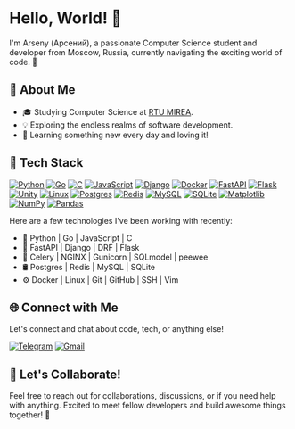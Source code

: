 # Hello, World! 👋

I'm Arseny (Арсений), a passionate Computer Science student and developer from Moscow, Russia, currently navigating the exciting world of code. 🚀

## 🌟 About Me

- 🎓 Studying Computer Science at [RTU MIREA](https://www.english.mirea.ru/).
- 💡 Exploring the endless realms of software development.
- 🌱 Learning something new every day and loving it!

## 🔧 Tech Stack

[![Python](https://img.shields.io/badge/Python-3776AB?logo=python&logoColor=fff)](#) [![Go](https://img.shields.io/badge/Go-%2300ADD8.svg?&logo=go&logoColor=white)](#) [![C](https://img.shields.io/badge/C-00599C?logo=c&logoColor=white)](#) [![JavaScript](https://img.shields.io/badge/JavaScript-F7DF1E?logo=javascript&logoColor=000)](#) [![Django](https://img.shields.io/badge/Django-%23092E20.svg?logo=django&logoColor=white)](#) [![Docker](https://img.shields.io/badge/Docker-2496ED?logo=docker&logoColor=fff)](#) [![FastAPI](https://img.shields.io/badge/FastAPI-009485.svg?logo=fastapi&logoColor=white)](#) [![Flask](https://img.shields.io/badge/Flask-000?logo=flask&logoColor=fff)](#) [![Unity](https://img.shields.io/badge/Unity-%23000000.svg?logo=unity&logoColor=white)](#) [![Linux](https://img.shields.io/badge/Linux-FCC624?logo=linux&logoColor=black)](#) [![Postgres](https://img.shields.io/badge/Postgres-%23316192.svg?logo=postgresql&logoColor=white)](#) [![Redis](https://img.shields.io/badge/Redis-%23DD0031.svg?logo=redis&logoColor=white)](#) [![MySQL](https://img.shields.io/badge/MySQL-4479A1?logo=mysql&logoColor=fff)](#) [![SQLite](https://img.shields.io/badge/SQLite-%2307405e.svg?logo=sqlite&logoColor=white)](#) [![Matplotlib](https://custom-icon-badges.demolab.com/badge/Matplotlib-71D291?logo=matplotlib&logoColor=fff)](#) [![NumPy](https://img.shields.io/badge/NumPy-4DABCF?logo=numpy&logoColor=fff)](#) [![Pandas](https://img.shields.io/badge/Pandas-150458?logo=pandas&logoColor=fff)](#)

Here are a few technologies I've been working with recently:

- 🚀 Python | Go | JavaScript | C
- 🔧 FastAPI | Django | DRF | Flask
- 🧰 Celery | NGINX | Gunicorn | SQLmodel | peewee
- 🛢️ Postgres | Redis | MySQL | SQLite
- ⚙️ Docker | Linux | Git | GitHub | SSH | Vim


## 🌐 Connect with Me

Let's connect and chat about code, tech, or anything else!

[![Telegram](https://img.shields.io/badge/Telegram-2CA5E0?logo=telegram&logoColor=white)](https://t.me/arseny595) [![Gmail](https://img.shields.io/badge/Gmail-D14836?logo=gmail&logoColor=white)](mailto:nikolinarseny@gmail.com)

## 🎉 Let's Collaborate!

Feel free to reach out for collaborations, discussions, or if you need help with anything. Excited to meet fellow developers and build awesome things together! 🚀